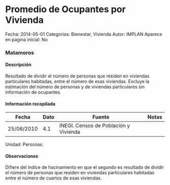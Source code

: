 Promedio de Ocupantes por Vivienda
=====

Fecha: 2014-05-01
Categorías: Bienestar, Vivienda
Autor: IMPLAN
Aparece en pagina inicial: No

### Matamoros

#### Descripción

Resultado de dividir el número de personas que residen en viviendas particulares habitadas, entre el número de esas viviendas. Excluye la estimación del número de personas y de
viviendas particulares sin información de ocupantes.

<!-- break -->

#### Información recopilada

<table class="table table-hover table-bordered matriz">
  <thead>
    <tr><th>Fecha</th><th>Dato</th><th>Fuente</th><th>Notas</th></tr>
  </thead>
  <tbody>
    <tr><td class="centrado">25/06/2010</td><td class="derecha">4.1</td><td>INEGI. Censos de Población y Vivienda</td><td></td></tr>
  </tbody>
</table>

Unidad: Personas.

#### Observaciones

Difiere del índice de hacinamiento en que el segundo es resultado de dividir el número de personas que residen en viviendas particulares habitadas entre el número de cuartos de esas viviendas.
